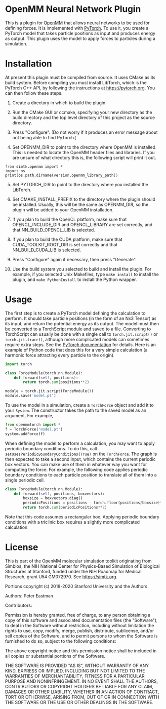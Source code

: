 OpenMM Neural Network Plugin
============================

This is a plugin for [OpenMM](http://openmm.org) that allows neural networks
to be used for defining forces.  It is implemented with [PyTorch](https://pytorch.org/).
To use it, you create a PyTorch model that takes particle positions as input
and produces energy as output.  This plugin uses the model to apply
forces to particles during a simulation.

Installation
============

At present this plugin must be compiled from source.  It uses CMake as its build
system.  Before compiling you must install LibTorch, which is the PyTorch C++ API,
by following the instructions at https://pytorch.org.  You can then
follow these steps.

1. Create a directory in which to build the plugin.

2. Run the CMake GUI or ccmake, specifying your new directory as the build directory and the top
level directory of this project as the source directory.

3. Press "Configure".  (Do not worry if it produces an error message about not being able to find PyTorch.)

4. Set OPENMM_DIR to point to the directory where OpenMM is installed.  This is needed to locate
the OpenMM header files and libraries.  If you are unsure of what directory this is, the following
script will print it out.

```
from simtk.openmm import *
import os
print(os.path.dirname(version.openmm_library_path))
```

5. Set PYTORCH_DIR to point to the directory where you installed the LibTorch.

6. Set CMAKE_INSTALL_PREFIX to the directory where the plugin should be installed.  Usually,
this will be the same as OPENMM_DIR, so the plugin will be added to your OpenMM installation.

7. If you plan to build the OpenCL platform, make sure that OPENCL_INCLUDE_DIR and
OPENCL_LIBRARY are set correctly, and that NN_BUILD_OPENCL_LIB is selected.

8. If you plan to build the CUDA platform, make sure that CUDA_TOOLKIT_ROOT_DIR is set correctly
and that NN_BUILD_CUDA_LIB is selected.

9. Press "Configure" again if necessary, then press "Generate".

10. Use the build system you selected to build and install the plugin.  For example, if you
selected Unix Makefiles, type `make install` to install the plugin, and `make PythonInstall` to
install the Python wrapper.

Usage
=====

The first step is to create a PyTorch model defining the calculation to
perform.  It should take particle positions (in the form of an Nx3 Tensor) as
its input, and return the potential energy as its output.  The model must then be
converted to a TorchScript module and saved to a file.  Converting to TorchScript
can usually be done with a single call to `torch.jit.script()` or `torch.jit.trace()`,
although more complicated models can sometimes require extra steps.  See the
[PyTorch documentation](https://pytorch.org/tutorials/beginner/Intro_to_TorchScript_tutorial.html)
for details.  Here is an example of Python code that does this for a very
simple calculation (a harmonic force attracting every particle to the origin).

```python
import torch

class ForceModule(torch.nn.Module):
    def forward(self, positions):
        return torch.sum(positions**2)

module = torch.jit.script(ForceModule())
module.save('model.pt')
```

To use the model in a simulation, create a `TorchForce` object and add
it to your `System`.  The constructor takes the path to the saved model as an
argument.  For example,

```python
from openmmtorch import *
f = TorchForce('model.pt')
system.addForce(f)
```

When defining the model to perform a calculation, you may want to apply
periodic boundary conditions.  To do this, call `setUsesPeriodicBoundaryConditions(True)`
on the `TorchForce`.  The graph is then expected to take a second input,
which contains the current periodic box vectors.  You
can make use of them in whatever way you want for computing the force.  For
example, the following code applies periodic boundary conditions to each
particle position to translate all of them into a single periodic cell.

```python
class ForceModule(torch.nn.Module):
    def forward(self, positions, boxvectors):
        boxsize = boxvectors.diag()
        periodicPositions = positions - torch.floor(positions/boxsize)*boxsize
        return torch.sum(periodicPositions**2)
```

Note that this code assumes a rectangular box.  Applying periodic boundary
conditions with a triclinic box requires a slightly more complicated
calculation.

License
=======

This is part of the OpenMM molecular simulation toolkit originating from
Simbios, the NIH National Center for Physics-Based Simulation of
Biological Structures at Stanford, funded under the NIH Roadmap for
Medical Research, grant U54 GM072970. See https://simtk.org.

Portions copyright (c) 2018-2020 Stanford University and the Authors.

Authors: Peter Eastman

Contributors:

Permission is hereby granted, free of charge, to any person obtaining a
copy of this software and associated documentation files (the "Software"),
to deal in the Software without restriction, including without limitation
the rights to use, copy, modify, merge, publish, distribute, sublicense,
and/or sell copies of the Software, and to permit persons to whom the
Software is furnished to do so, subject to the following conditions:

The above copyright notice and this permission notice shall be included in
all copies or substantial portions of the Software.

THE SOFTWARE IS PROVIDED "AS IS", WITHOUT WARRANTY OF ANY KIND, EXPRESS OR
IMPLIED, INCLUDING BUT NOT LIMITED TO THE WARRANTIES OF MERCHANTABILITY,
FITNESS FOR A PARTICULAR PURPOSE AND NONINFRINGEMENT. IN NO EVENT SHALL
THE AUTHORS, CONTRIBUTORS OR COPYRIGHT HOLDERS BE LIABLE FOR ANY CLAIM,
DAMAGES OR OTHER LIABILITY, WHETHER IN AN ACTION OF CONTRACT, TORT OR
OTHERWISE, ARISING FROM, OUT OF OR IN CONNECTION WITH THE SOFTWARE OR THE
USE OR OTHER DEALINGS IN THE SOFTWARE.


